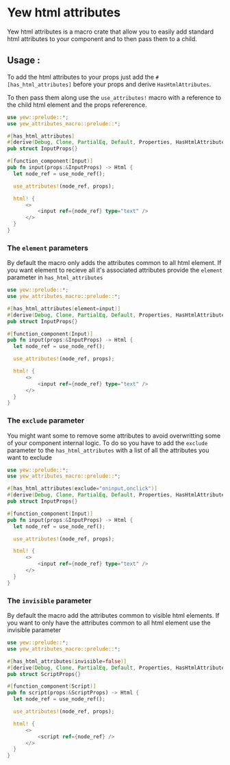 # Yew html attributes

Yew html attributes is a macro crate that allow you to easily add standard html attributes to your component and to then pass them to a child.

## Usage : 

To add the html attributes to your props just add the `#[has_html_attributes]` before your props and derive `HasHtmlAttributes`.

To then pass them along use the `use_attributes!` macro with a reference to the child html element and the props refererence.

```rs
use yew::prelude::*;
use yew_attributes_macro::prelude::*;

#[has_html_attributes]
#[derive(Debug, Clone, PartialEq, Default, Properties, HasHtmlAttributes)]
pub struct InputProps{}

#[function_component(Input)]
pub fn input(props:&InputProps) -> Html {
  let node_ref = use_node_ref();

  use_attributes!(node_ref, props);

  html! {
      <>
          <input ref={node_ref} type="text" />
      </>
  }
}

```

### The `element` parameters

By default the macro only adds the attributes common to all html element. 
If you want element to recieve all it's associated attributes provide the `element` parameter in `has_html_attributes`

```rs
use yew::prelude::*;
use yew_attributes_macro::prelude::*;

#[has_html_attributes(element=input)]
#[derive(Debug, Clone, PartialEq, Default, Properties, HasHtmlAttributes)]
pub struct InputProps{}

#[function_component(Input)]
pub fn input(props:&InputProps) -> Html {
  let node_ref = use_node_ref();

  use_attributes!(node_ref, props);

  html! {
      <>
          <input ref={node_ref} type="text" />
      </>
  }
}

```

### The `exclude` parameter

You might want some to remove some attributes to avoid overwritting some of your component internal logic.
To do so you have to add the `exclude` parameter to the `has_html_attributes` with a list of all the attributes you want to exclude

```rs
use yew::prelude::*;
use yew_attributes_macro::prelude::*;

#[has_html_attributes(exclude="oninput,onclick")]
#[derive(Debug, Clone, PartialEq, Default, Properties, HasHtmlAttributes)]
pub struct InputProps{}

#[function_component(Input)]
pub fn input(props:&InputProps) -> Html {
  let node_ref = use_node_ref();

  use_attributes!(node_ref, props);

  html! {
      <>
          <input ref={node_ref} type="text" />
      </>
  }
}

```

### The `invisible` parameter

By default the macro add the attributes common to visible html elements. If you want to only have the attributes common to all html element use the invisible parameter

```rs
use yew::prelude::*;
use yew_attributes_macro::prelude::*;

#[has_html_attributes(invisible=false)]
#[derive(Debug, Clone, PartialEq, Default, Properties, HasHtmlAttributes)]
pub struct ScriptProps{}

#[function_component(Script)]
pub fn script(props:&ScriptProps) -> Html {
  let node_ref = use_node_ref();

  use_attributes!(node_ref, props);

  html! {
      <>
          <script ref={node_ref} />
      </>
  }
}

```